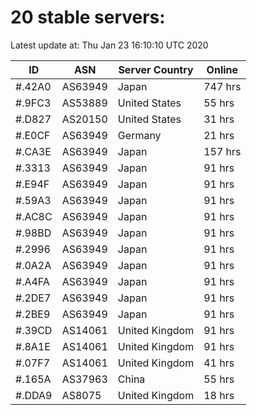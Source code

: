 # 20 stable servers:

Latest update at: Thu Jan 23 16:10:10 UTC 2020

| ID | ASN | Server Country | Online |
| -- | --- | -------------- | ------ |
| #.42A0 | AS63949 | Japan | 747 hrs |
| #.9FC3 | AS53889 | United States | 55 hrs |
| #.D827 | AS20150 | United States | 31 hrs |
| #.E0CF | AS63949 | Germany | 21 hrs |
| #.CA3E | AS63949 | Japan | 157 hrs |
| #.3313 | AS63949 | Japan | 91 hrs |
| #.E94F | AS63949 | Japan | 91 hrs |
| #.59A3 | AS63949 | Japan | 91 hrs |
| #.AC8C | AS63949 | Japan | 91 hrs |
| #.98BD | AS63949 | Japan | 91 hrs |
| #.2996 | AS63949 | Japan | 91 hrs |
| #.0A2A | AS63949 | Japan | 91 hrs |
| #.A4FA | AS63949 | Japan | 91 hrs |
| #.2DE7 | AS63949 | Japan | 91 hrs |
| #.2BE9 | AS63949 | Japan | 91 hrs |
| #.39CD | AS14061 | United Kingdom | 91 hrs |
| #.8A1E | AS14061 | United Kingdom | 91 hrs |
| #.07F7 | AS14061 | United Kingdom | 41 hrs |
| #.165A | AS37963 | China | 55 hrs |
| #.DDA9 | AS8075 | United Kingdom | 18 hrs |

